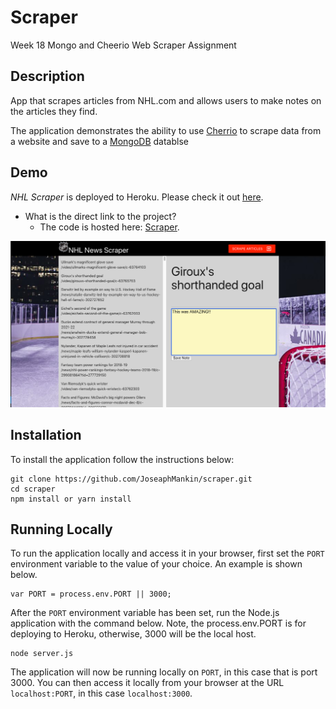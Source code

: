 # Scraper
Week 18 Mongo and Cheerio Web Scraper Assignment

## Description

App that scrapes articles from NHL.com and allows users to make notes on the articles they find.

The application demonstrates the ability to use [Cherrio](https://www.npmjs.com/package/cheerio) to scrape data from a website and save to a [MongoDB](https://www.mongodb.com/) datablse

## Demo
	
*NHL Scraper* is deployed to Heroku. Please check it out [here](https://mankin-scraper.herokuapp.com/).

- What is the direct link to the project?
  * The code is hosted here: [Scraper](https://github.com/JoseaphMankin/scraper).

![Alt text](/public/images/scraperScreen.png?raw=true "Scraper Screenshot")

## Installation

To install the application follow the instructions below:

	git clone https://github.com/JoseaphMankin/scraper.git
	cd scraper
	npm install or yarn install
	
## Running Locally

To run the application locally and access it in your browser, first set the `PORT` environment variable to the value of your choice. An example is shown below.

	var PORT = process.env.PORT || 3000;
	
After the `PORT` environment variable has been set, run the Node.js application with the command below. Note, the process.env.PORT is for deploying to Heroku, otherwise, 3000 will be the local host.

	node server.js
	
The application will now be running locally on `PORT`, in this case that is port 3000. You can then access it locally from your browser at the URL `localhost:PORT`, in this case `localhost:3000`.